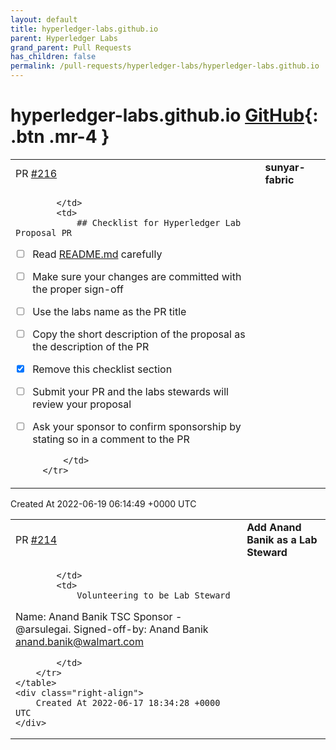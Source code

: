 ```yaml
---
layout: default
title: hyperledger-labs.github.io
parent: Hyperledger Labs
grand_parent: Pull Requests
has_children: false
permalink: /pull-requests/hyperledger-labs/hyperledger-labs.github.io
---
```


# hyperledger-labs.github.io <span class="fs-3 right-align">[GitHub](https://github.com/hyperledger-labs/hyperledger-labs.github.io){: .btn .mr-4 }</span>


<div>
    <table>
        <tr>
            <td>
                PR <a href="https://github.com/hyperledger-labs/hyperledger-labs.github.io/pull/216" class=".btn">#216</a>
            </td>
            <td>
                <b>
                    sunyar-fabric
                </b>
            </td>
        </tr>
        <tr>
            <td>
                
            </td>
            <td>
                ## Checklist for Hyperledger Lab Proposal PR

- [ ] Read [README.md](https://github.com/hyperledger-labs/hyperledger-labs.github.io/blob/master/README.md) carefully
- [ ] Make sure your changes are committed with the proper sign-off
- [ ] Use the labs name as the PR title
- [ ] Copy the short description of the proposal as the description of the PR
- [x] Remove this checklist section
- [ ] Submit your PR and the labs stewards will review your proposal
- [ ] Ask your sponsor to confirm sponsorship by stating so in a comment to the PR

            </td>
        </tr>
    </table>
    <div class="right-align">
        Created At 2022-06-19 06:14:49 +0000 UTC
    </div>
</div>

<div>
    <table>
        <tr>
            <td>
                PR <a href="https://github.com/hyperledger-labs/hyperledger-labs.github.io/pull/214" class=".btn">#214</a>
            </td>
            <td>
                <b>
                    Add Anand Banik as a Lab Steward
                </b>
            </td>
        </tr>
        <tr>
            <td>
                
            </td>
            <td>
                Volunteering to be Lab Steward
Name: Anand Banik
TSC Sponsor - @arsulegai.
Signed-off-by: Anand Banik <anand.banik@walmart.com>

            </td>
        </tr>
    </table>
    <div class="right-align">
        Created At 2022-06-17 18:34:28 +0000 UTC
    </div>
</div>

